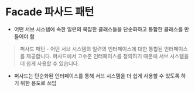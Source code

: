 # Facade 파사드 패턴
- 어떤 서브 시스템에 속한 일련의 복잡한 클래스들을 단순화하고 통합한 클래스를 만들어야 함

> 퍼사드 패턴 - 어떤 서브 시스템의 일련의 인터페이스에 대한 통합된 인터페이스를 제공합니다. 퍼사드에서 고수준 인터페이스를 정의하기 때문에 서브 시스템을 더 쉽게 사용할 수 있습니다.

- 퍼사드는 단순화된 인터페이스를 통해 서브 시스템을 더 쉽게 사용할 수 있도록 하기 위한 용도로 쓰임
